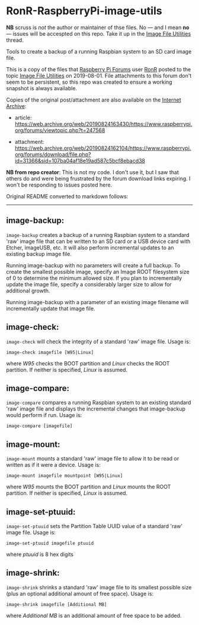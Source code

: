 # RonR-RaspberryPi-image-utils

**NB** scruss is *not* the author or maintainer of thse files. No — and I mean **no** — issues will be accespted on this repo. Take it up in the [Image File Utilities](https://www.raspberrypi.org/forums/viewtopic.php?t=247568#p1511694) thread.

Tools to create a backup of a running Raspbian system to an SD card image file.

This is a copy of the files that [Raspberry Pi Forums](https://www.raspberrypi.org/forums/index.php) user [RonR](https://www.raspberrypi.org/forums/memberlist.php?mode=viewprofile&u=186692) posted to the topic [Image File Utilities](https://www.raspberrypi.org/forums/viewtopic.php?t=247568#p1511694) on 2019-08-01. File attachments to this forum don't seem to be persistent, so this repo was created to ensure a working snapshot is always available.

Copies of the original post/attachment are also available on the [Internet Archive](https://archive.org/):

* article: https://web.archive.org/web/20190824163430/https://www.raspberrypi.org/forums/viewtopic.php?t=247568

* attachment: https://web.archive.org/web/20190824162104/https://www.raspberrypi.org/forums/download/file.php?id=31366&sid=107ba04af18e19ad587c5bcf8ebacd38

**NB from repo creator**: This is not my code. I don't use it, but I saw that others do and were being frustrated by the forum download links expiring. I won't be responding to issues posted here.

Original README converted to markdown follows:

---------------------------------------------------------------------

## image-backup:

`image-backup` creates a backup of a running Raspbian system to a standard 'raw' image file that can be written to an SD card or a USB device card with Etcher, imageUSB, etc. It will also perform incremental updates to an existing backup image file.

Running image-backup with no parameters will create a full backup. To create the smallest possible image, specify an Image ROOT filesystem size of 0 to determine the minimum allowed size. If you plan to incrementally update the image file, specify a considerably larger size to allow for additional growth.

Running image-backup with a parameter of an existing image filename will incrementally update that image file.


## image-check:

`image-check` will check the integrity of a standard 'raw' image file.  Usage is:

    image-check imagefile [W95|Linux]

where *W95* checks the BOOT partition and *Linux* checks the ROOT partition.  If neither is specified, *Linux* is assumed.


## image-compare:

`image-compare` compares a running Raspbian system to an existing standard 'raw' image file and displays the incremental changes that image-backup would perform if run.  Usage is:

    image-compare [imagefile]


## image-mount:

`image-mount` mounts a standard 'raw' image file to allow it to be read or written as if it were a device.  Usage is:

    image-mount imagefile mountpoint [W95|Linux]

where *W95* mounts the BOOT partition and *Linux* mounts the ROOT partition.  If neither is specified, *Linux* is assumed.


## image-set-ptuuid:

`image-set-ptuuid` sets the Partition Table UUID value of a standard 'raw' image file.  Usage is:

    image-set-ptuuid imagefile ptuuid

where *ptuuid* is 8 hex digits


## image-shrink:

`image-shrink` shrinks a standard 'raw' image file to its smallest possible size (plus an optional additional amount of free space).  Usage is:

    image-shrink imagefile [Additional MB]

where *Additional MB* is an additional amount of free space to be added.
